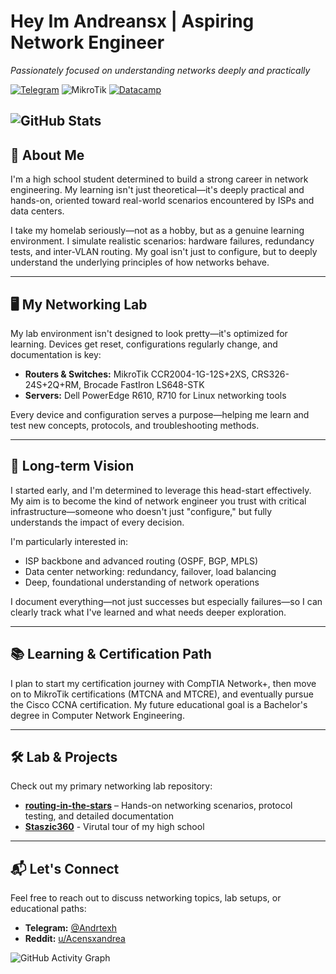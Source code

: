 # Hey Im Andreansx | Aspiring Network Engineer

_Passionately focused on understanding networks deeply and practically_


[![Telegram](https://img.shields.io/badge/Telegram-2CA5E0?style=for-the-badge&logo=telegram&logoColor=white)](https://t.me/Andrtexh)
![MikroTik](https://img.shields.io/badge/MikroTik-%23363636?style=for-the-badge&logo=Mikrotik)
[![Datacamp](https://img.shields.io/badge/Datacamp-05192D?style=for-the-badge&logo=datacamp&logoColor=03E860)](https://www.datacamp.com/portfolio/andreansxtech)


![GitHub Stats](https://github-readme-stats.vercel.app/api?username=AndreansxTech&show_icons=true&theme=merko&count_private=true&hide_border=true)
---

## 🚀 About Me

I'm a high school student determined to build a strong career in network engineering. My learning isn't just theoretical—it's deeply practical and hands-on, oriented toward real-world scenarios encountered by ISPs and data centers.

I take my homelab seriously—not as a hobby, but as a genuine learning environment. I simulate realistic scenarios: hardware failures, redundancy tests, and inter-VLAN routing. My goal isn't just to configure, but to deeply understand the underlying principles of how networks behave.

---

## 🖥️ My Networking Lab

My lab environment isn't designed to look pretty—it's optimized for learning. Devices get reset, configurations regularly change, and documentation is key:

- **Routers & Switches:** MikroTik CCR2004-1G-12S+2XS, CRS326-24S+2Q+RM, Brocade FastIron LS648-STK
- **Servers:** Dell PowerEdge R610, R710 for Linux networking tools

Every device and configuration serves a purpose—helping me learn and test new concepts, protocols, and troubleshooting methods.

---

## 🎯 Long-term Vision

I started early, and I'm determined to leverage this head-start effectively. My aim is to become the kind of network engineer you trust with critical infrastructure—someone who doesn't just "configure," but fully understands the impact of every decision.

I'm particularly interested in:
- ISP backbone and advanced routing (OSPF, BGP, MPLS)
- Data center networking: redundancy, failover, load balancing
- Deep, foundational understanding of network operations

I document everything—not just successes but especially failures—so I can clearly track what I've learned and what needs deeper exploration.

---
## 📚 Learning & Certification Path

I plan to start my certification journey with CompTIA Network+, then move on to MikroTik certifications (MTCNA and MTCRE), and eventually pursue the Cisco CCNA certification. My future educational goal is a Bachelor's degree in Computer Network Engineering.

---

## 🛠️ Lab & Projects

Check out my primary networking lab repository:
- **[routing-in-the-stars](https://github.com/AndreansxTech/routing-in-the-stars)** – Hands-on networking scenarios, protocol testing, and detailed documentation </br>
- **[Staszic360](https://github.com/AndreansxTech/Staszic360)** - Virutal tour of my high school
---

## 📬 Let's Connect

Feel free to reach out to discuss networking topics, lab setups, or educational paths:

- **Telegram:** [@Andrtexh](https://t.me/Andrtexh)
- **Reddit:** [u/Acensxandrea](https://www.reddit.com/user/Acensxandrea/)

![GitHub Activity Graph](https://github-readme-activity-graph.vercel.app/graph?username=AndreansxTech&theme=merko&hide_border=true)

